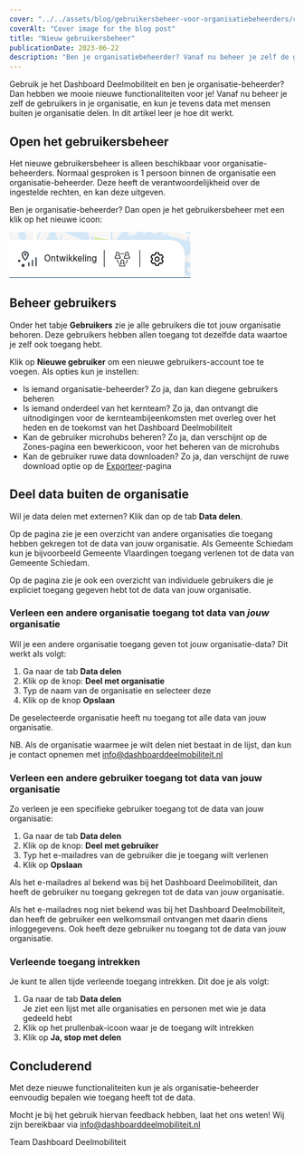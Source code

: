 ```yaml
---
cover: "../../assets/blog/gebruikersbeheer-voor-organisatiebeheerders/cover.png"
coverAlt: "Cover image for the blog post"
title: "Nieuw gebruikersbeheer"
publicationDate: 2023-06-22
description: "Ben je organisatiebeheerder? Vanaf nu beheer je zelf de gebruikers in je organisatie!"
---
```


Gebruik je het Dashboard Deelmobiliteit en ben je organisatie-beheerder? Dan hebben we mooie nieuwe functionaliteiten voor je! Vanaf nu beheer je zelf de gebruikers in je organisatie, en kun je tevens data met mensen buiten je organisatie delen. In dit artikel leer je hoe dit werkt.

## Open het gebruikersbeheer

Het nieuwe gebruikersbeheer is alleen beschikbaar voor organisatie-beheerders. Normaal gesproken is 1 persoon binnen de organisatie een organisatie-beheerder. Deze heeft de verantwoordelijkheid over de ingestelde rechten, en kan deze uitgeven.

Ben je organisatie-beheerder? Dan open je het gebruikersbeheer met een klik op het nieuwe icoon:

![Gebruikersbeheer icoon](../../assets/blog/gebruikersbeheer-voor-organisatiebeheerders/admin-icon-in-menu.png)

## Beheer gebruikers

Onder het tabje **Gebruikers** zie je alle gebruikers die tot jouw organisatie behoren. Deze gebruikers hebben allen toegang tot dezelfde data waartoe je zelf ook toegang hebt.

Klik op **Nieuwe gebruiker** om een nieuwe gebruikers-account toe te voegen. Als opties kun je instellen:

- Is iemand organisatie-beheerder? Zo ja, dan kan diegene gebruikers beheren
- Is iemand onderdeel van het kernteam? Zo ja, dan ontvangt die uitnodigingen voor de kernteambijeenkomsten met overleg over het heden en de toekomst van het Dashboard Deelmobiliteit
- Kan de gebruiker microhubs beheren? Zo ja, dan verschijnt op de Zones-pagina een bewerkicoon, voor het beheren van de microhubs
- Kan de gebruiker ruwe data downloaden? Zo ja, dan verschijnt de ruwe download optie op de [Exporteer](/export)-pagina

## Deel data buiten de organisatie

Wil je data delen met externen? Klik dan op de tab **Data delen**.

Op de pagina zie je een overzicht van andere organisaties die toegang hebben gekregen tot de data van jouw organisatie. Als Gemeente Schiedam kun je bijvoorbeeld Gemeente Vlaardingen toegang verlenen tot de data van Gemeente Schiedam.

Op de pagina zie je ook een overzicht van individuele gebruikers die je expliciet toegang gegeven hebt tot de data van jouw organisatie.

### Verleen een andere organisatie toegang tot data van _jouw_ organisatie

Wil je een andere organisatie toegang geven tot jouw organisatie-data? Dit werkt als volgt:

1. Ga naar de tab **Data delen**
2. Klik op de knop: **Deel met organisatie**
3. Typ de naam van de organisatie en selecteer deze
4. Klik op de knop **Opslaan**

De geselecteerde organisatie heeft nu toegang tot alle data van jouw organisatie.

NB. Als de organisatie waarmee je wilt delen niet bestaat in de lijst, dan kun je contact opnemen met info@dashboarddeelmobiliteit.nl

### Verleen een andere gebruiker toegang tot data van jouw organisatie

Zo verleen je een specifieke gebruiker toegang tot de data van jouw organisatie:

1. Ga naar de tab **Data delen**
2. Klik op de knop: **Deel met gebruiker**
3. Typ het e-mailadres van de gebruiker die je toegang wilt verlenen
4. Klik op **Opslaan**

Als het e-mailadres al bekend was bij het Dashboard Deelmobiliteit, dan heeft de gebruiker nu toegang gekregen tot de data van jouw organisatie.

Als het e-mailadres nog niet bekend was bij het Dashboard Deelmobiliteit, dan heeft de gebruiker een welkomsmail ontvangen met daarin diens inloggegevens. Ook heeft deze gebruiker nu toegang tot de data van jouw organisatie.

### Verleende toegang intrekken

Je kunt te allen tijde verleende toegang intrekken. Dit doe je als volgt:

1. Ga naar de tab **Data delen**<br />
Je ziet een lijst met alle organisaties en personen met wie je data gedeeld hebt
2. Klik op het prullenbak-icoon waar je de toegang wilt intrekken
3. Klik op **Ja, stop met delen**

## Concluderend

Met deze nieuwe functionaliteiten kun je als organisatie-beheerder eenvoudig bepalen wie toegang heeft tot de data. 

Mocht je bij het gebruik hiervan feedback hebben, laat het ons weten! Wij zijn bereikbaar via info@dashboarddeelmobiliteit.nl

Team Dashboard Deelmobiliteit
